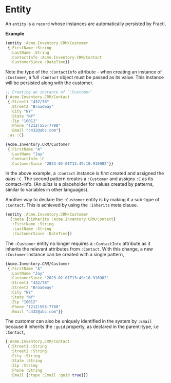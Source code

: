 # Entity

An `entity` is a `record` whose instances are automatically persisted by Fractl.

**Example**

```clojure
(entity :Acme.Inventory.CRM/Customer
 {:FirstName :String
  :LastName :String
  :ContactInfo :Acme.Inventory.CRM/Contact
  :CustomerSince :DateTime})
```

Note the type of the `:ContactInfo` attribute - when creating an instance of `:Customer`,
a full `:Contact` object must be passed as its value. This instance will be persisted along with the
customer.

```clojure
;; Creating an instance of `:Customer`
{:Acme.Inventory.CRM/Contact
 {:Street1 "432/78"
  :Street2 "Broadway"
  :City "NY"
  :State "NY"
  :Zip "10012"
  :Phone "(212)555-7788"
  :Email "c432@abc.com"}
 :as :C}

{Acme.Inventory.CRM/Customer
 {:FirstName "A"
  :LastName "Jay"
  :ContactInfo :C
  :CustomerSince "2023-02-01T13:49:10.916982"}}
```

In the above example, a `:Contact` instance is first created and assigned the *alias* `:C`.
The second pattern creates a `:Customer` and assigns `:C` as its contact-info. (An *alias* is a
placeholder for values created by patterns, similar to variables in other languages).

Another way to declare the `:Customer` entity is by making it a sub-type of `:Contact`. This is
achieved by using the `:inherits` meta clause.

```clojure
(entity :Acme.Inventory.CRM/Customer
  {:meta {:inherits :Acme.Inventory.CRM/Contact}
   :FirstName :String
   :LastName :String
   :CustomerSince :DateTime})
```

The `:Customer` entity no longer requires a `:ContactInfo` attribute as it inherits the relevant attributes from
`:Contact`. With this change, a new `:Customer` instance can be created with a single pattern,

```clojure
{Acme.Inventory.CRM/Customer
 {:FirstName "A"
  :LastName "Jay"
  :CustomerSince "2023-02-01T13:49:10.916982"
  :Street1 "432/78"
  :Street2 "Broadway"
  :City "NY"
  :State "NY"
  :Zip "10012"
  :Phone "(212)555-7788"
  :Email "c432@abc.com"}}
```
The customer can also be uniquely identified in the system by `:Email` because it inherits the `:guid` property,
as declared in the parent-type, i.e `:Contact`,

```clojure
{:Acme.Inventory.CRM/Contact
 {:Street1 :String
  :Street2 :String
  :City :String
  :State :String
  :Zip :String
  :Phone :String
  :Email {:type :Email :guid true}}}
```
